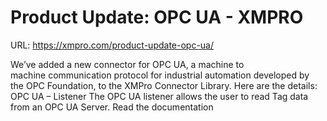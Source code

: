 # Product Update: OPC UA - XMPRO

URL: https://xmpro.com/product-update-opc-ua/

We’ve added a new connector for OPC UA, a machine to machine communication protocol for industrial automation developed by the OPC Foundation, to the XMPro Connector Library. Here are the details:
OPC UA – Listener
The OPC UA listener allows the user to read Tag data from an OPC UA Server.
Read the documentation 
